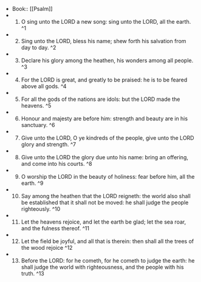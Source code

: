 - Book:: [[Psalm]]
- 1. O sing unto the LORD a new song: sing unto the LORD, all the earth. ^1
- 2. Sing unto the LORD, bless his name; shew forth his salvation from day to day. ^2
- 3. Declare his glory among the heathen, his wonders among all people. ^3
- 4. For the LORD is great, and greatly to be praised: he is to be feared above all gods. ^4
- 5. For all the gods of the nations are idols: but the LORD made the heavens. ^5
- 6. Honour and majesty are before him: strength and beauty are in his sanctuary. ^6
- 7. Give unto the LORD, O ye kindreds of the people, give unto the LORD glory and strength. ^7
- 8. Give unto the LORD the glory due unto his name: bring an offering, and come into his courts. ^8
- 9. O worship the LORD in the beauty of holiness: fear before him, all the earth. ^9
- 10. Say among the heathen that the LORD reigneth: the world also shall be established that it shall not be moved: he shall judge the people righteously. ^10
- 11. Let the heavens rejoice, and let the earth be glad; let the sea roar, and the fulness thereof. ^11
- 12. Let the field be joyful, and all that is therein: then shall all the trees of the wood rejoice ^12
- 13. Before the LORD: for he cometh, for he cometh to judge the earth: he shall judge the world with righteousness, and the people with his truth. ^13
